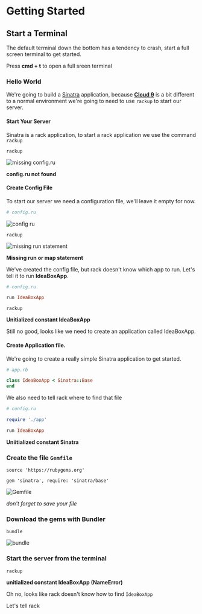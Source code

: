 # Getting Started

## Start a Terminal

The default terminal down the bottom has a tendency to crash, start a full screen terminal to get started.

Press **cmd + t** to open a full sreen terminal

### Hello World

We're going to build a [Sinatra](http://www.sinatrarb.com/) application, because [**Cloud 9**](http://c9.io/) is a
bit different to a normal environment we're going to need to use `rackup` to start our server.

#### Start Your Server

Sinatra is a rack application, to start a rack application we use the command `rackup`

>
```
rackup
```

![missing config.ru](https://cloud.githubusercontent.com/assets/81055/2811881/bac3518c-ce36-11e3-982d-0992e6341e75.png)

> 
**config.ru not found**

#### Create Config File

To start our server we need a configuration file, we'll leave it empty for now.

```ruby
# config.ru
```

![config ru](https://cloud.githubusercontent.com/assets/81055/2811947/f51c8a08-ce39-11e3-987c-5d432b0f1486.gif)

>
```
rackup
```

![missing run statement](https://cloud.githubusercontent.com/assets/81055/2811893/61c9f800-ce37-11e3-982a-bb6c33b14b0e.png)

>
**Missing run or map statement**

We've created the config file, but rack doesn't know which app to run. Let's tell it to run **IdeaBoxApp**.

```ruby
# config.ru

run IdeaBoxApp
```

>
```
rackup
```

>
**Unitialized constant IdeaBoxApp**

Still no good, looks like we need to create an application called IdeaBoxApp.

#### Create Application file.

We're going to create a really simple Sinatra application to get started.

```ruby
# app.rb

class IdeaBoxApp < Sinatra::Base
end
```

We also need to tell rack where to find that file

```ruby
# config.ru 

require './app'

run IdeaBoxApp
```

>
**Uniitialized constant Sinatra**

### Create the file  `Gemfile`

```
source 'https://rubygems.org'

gem 'sinatra', require: 'sinatra/base'
```

>
![Gemfile](https://cloud.githubusercontent.com/assets/81055/2811862/4111001a-ce35-11e3-8d97-5e270c70e672.png)

_don't forget to save your file_

### Download the gems with Bundler

>
```
bundle
```

![bundle](https://cloud.githubusercontent.com/assets/81055/2811859/266025d4-ce35-11e3-8969-c2552278a13f.png)

### Start the server from the terminal

```
rackup
```

**unitialized constant IdeaBoxApp (NameError)**

Oh no, looks like rack doesn't know how to find `IdeaBoxApp`

Let's tell rack 
